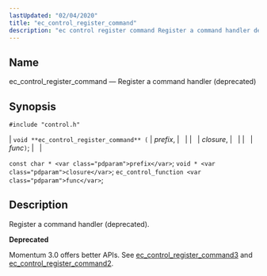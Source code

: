 ```yaml
---
lastUpdated: "02/04/2020"
title: "ec_control_register_command"
description: "ec control register command Register a command handler deprecated void ec control register command prefix closure func const char prefix void closure ec control function func Register a command handler deprecated Momentum 3 0 offers better AP Is See ec control register command 3 and ec control register command 2..."
---
```


<a name="apis.ec_control_register_command"></a> 
## Name

ec_control_register_command — Register a command handler (deprecated)

## Synopsis

`#include "control.h"`

| `void **ec_control_register_command** (` | <var class="pdparam">prefix</var>, |   |
|   | <var class="pdparam">closure</var>, |   |
|   | <var class="pdparam">func</var>`)`; |   |

`const char * <var class="pdparam">prefix</var>`;
`void * <var class="pdparam">closure</var>`;
`ec_control_function <var class="pdparam">func</var>`;<a name="idp49221568"></a> 
## Description

Register a command handler (deprecated).

**<a name="idp49222784"></a> Deprecated**

Momentum 3.0 offers better APIs. See [ec_control_register_command3](/momentum/3/3-api/apis-ec-control-register-command-3) and [ec_control_register_command2](/momentum/3/3-api/apis-ec-control-register-command-2).